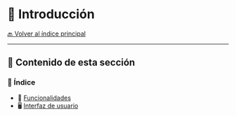# 📘 **Introducción**

[🔙 Volver al índice principal](../README.md)

---

## 📑 **Contenido de esta sección**

### 🧭 Índice

* 🔧 [Funcionalidades](funcionalidades)
* 🖥️ [Interfaz de usuario](interfaz-de-usuario)